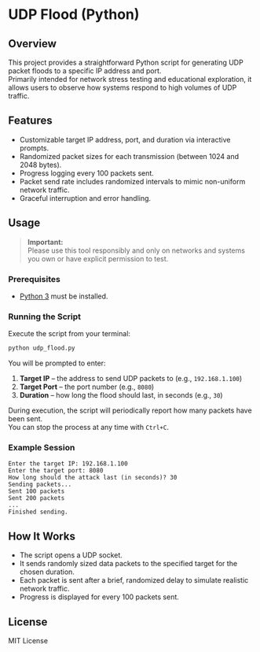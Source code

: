 # UDP Flood (Python)

## Overview

This project provides a straightforward Python script for generating UDP packet floods to a specific IP address and port.  
Primarily intended for network stress testing and educational exploration, it allows users to observe how systems respond to high volumes of UDP traffic.

## Features

- Customizable target IP address, port, and duration via interactive prompts.
- Randomized packet sizes for each transmission (between 1024 and 2048 bytes).
- Progress logging every 100 packets sent.
- Packet send rate includes randomized intervals to mimic non-uniform network traffic.
- Graceful interruption and error handling.

## Usage

> **Important:**  
> Please use this tool responsibly and only on networks and systems you own or have explicit permission to test.  
### Prerequisites

- [Python 3](https://www.python.org/downloads/) must be installed.

### Running the Script

Execute the script from your terminal:

```bash
python udp_flood.py
```

You will be prompted to enter:

1. **Target IP** – the address to send UDP packets to (e.g., `192.168.1.100`)
2. **Target Port** – the port number (e.g., `8080`)
3. **Duration** – how long the flood should last, in seconds (e.g., `30`)

During execution, the script will periodically report how many packets have been sent.  
You can stop the process at any time with `Ctrl+C`.

### Example Session

```
Enter the target IP: 192.168.1.100
Enter the target port: 8080
How long should the attack last (in seconds)? 30
Sending packets...
Sent 100 packets
Sent 200 packets
...
Finished sending.
```

## How It Works

- The script opens a UDP socket.
- It sends randomly sized data packets to the specified target for the chosen duration.
- Each packet is sent after a brief, randomized delay to simulate realistic network traffic.
- Progress is displayed for every 100 packets sent.


## License

MIT License
